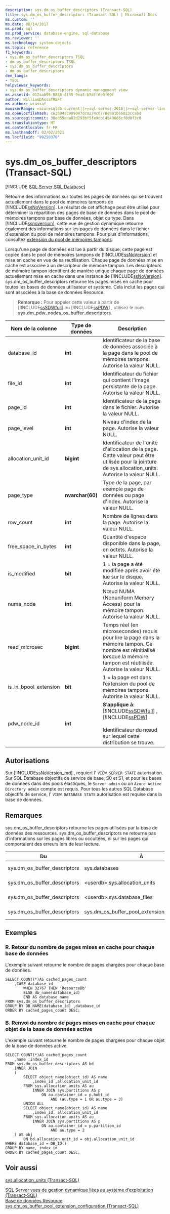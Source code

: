 ```yaml
---
description: sys.dm_os_buffer_descriptors (Transact-SQL)
title: sys.dm_os_buffer_descriptors (Transact-SQL) | Microsoft Docs
ms.custom: ''
ms.date: 08/14/2017
ms.prod: sql
ms.prod_service: database-engine, sql-database
ms.reviewer: ''
ms.technology: system-objects
ms.topic: reference
f1_keywords:
- sys.dm_os_buffer_descriptors_TSQL
- dm_os_buffer_descriptors_TSQL
- sys.dm_os_buffer_descriptors
- dm_os_buffer_descriptors
dev_langs:
- TSQL
helpviewer_keywords:
- sys.dm_os_buffer_descriptors dynamic management view
ms.assetid: 012aab95-8888-4f35-9ea3-b5dff6e3f60f
author: WilliamDAssafMSFT
ms.author: wiassaf
monikerRange: =azuresqldb-current||>=sql-server-2016||>=sql-server-linux-2017||=azuresqldb-mi-current
ms.openlocfilehash: ce3894ac989047dc8274c6770e881066023ccabd
ms.sourcegitcommit: 38e055eda82d293bf5fe9db14549666cf0d0f3c0
ms.translationtype: MT
ms.contentlocale: fr-FR
ms.lasthandoff: 02/02/2021
ms.locfileid: "99250370"
---
```

# <a name="sysdm_os_buffer_descriptors-transact-sql"></a>sys.dm_os_buffer_descriptors (Transact-SQL)
[!INCLUDE [SQL Server SQL Database](../../includes/applies-to-version/sql-asdb.md)]

  Retourne des informations sur toutes les pages de données qui se trouvent actuellement dans le pool de mémoires tampons de [!INCLUDE[ssNoVersion](../../includes/ssnoversion-md.md)]. Le résultat de cet affichage peut être utilisé pour déterminer la répartition des pages de base de données dans le pool de mémoires tampons par base de données, objet ou type. Dans [!INCLUDE[ssnoversion](../../includes/ssnoversion-md.md)], cette vue de gestion dynamique retourne également des informations sur les pages de données dans le fichier d'extension du pool de mémoires tampons. Pour plus d’informations, consultez [extension du pool de mémoires tampons](../../database-engine/configure-windows/buffer-pool-extension.md).  
  
 Lorsqu'une page de données est lue à partir du disque, cette page est copiée dans le pool de mémoires tampons de [!INCLUDE[ssNoVersion](../../includes/ssnoversion-md.md)] et mise en cache en vue de sa réutilisation. Chaque page de données mise en cache est associée à un descripteur de mémoire tampon. Les descripteurs de mémoire tampon identifient de manière unique chaque page de données actuellement mise en cache dans une instance de [!INCLUDE[ssNoVersion](../../includes/ssnoversion-md.md)]. sys.dm_os_buffer_descriptors retourne les pages mises en cache pour toutes les bases de données utilisateur et système. Cela inclut les pages qui sont associées à la base de données Resource.  
  
> **Remarque :** Pour appeler cette valeur à partir de [!INCLUDE[ssSDWfull](../../includes/sssdwfull-md.md)] ou [!INCLUDE[ssPDW](../../includes/sspdw-md.md)] , utilisez le nom **sys.dm_pdw_nodes_os_buffer_descriptors**.  

|Nom de la colonne|Type de données|Description|  
|-----------------|---------------|-----------------|  
|database_id|**int**|Identificateur de la base de données associée à la page dans le pool de mémoires tampons. Autorise la valeur NULL.|  
|file_id|**int**|Identificateur du fichier qui contient l'image persistante de la page. Autorise la valeur NULL.|  
|page_id|**int**|Identificateur de la page dans le fichier. Autorise la valeur NULL.|  
|page_level|**int**|Niveau d'index de la page. Autorise la valeur NULL.|  
|allocation_unit_id|**bigint**|Identificateur de l'unité d'allocation de la page. Cette valeur peut être utilisée pour la jointure de sys.allocation_units. Autorise la valeur NULL.|  
|page_type|**nvarchar(60)**|Type de la page, par exemple page de données ou page d'index. Autorise la valeur NULL.|  
|row_count|**int**|Nombre de lignes dans la page. Autorise la valeur NULL.|  
|free_space_in_bytes|**int**|Quantité d'espace disponible dans la page, en octets. Autorise la valeur NULL.|  
|is_modified|**bit**|1 = la page a été modifiée après avoir été lue sur le disque. Autorise la valeur NULL.|  
|numa_node|**int**|Nœud NUMA (Nonuniform Memory Access) pour la mémoire tampon. Autorise la valeur NULL.|  
|read_microsec|**bigint**|Temps réel (en microsecondes) requis pour lire la page dans la mémoire tampon. Ce nombre est réinitialisé lorsque la mémoire tampon est réutilisée. Autorise la valeur NULL.|  
|is_in_bpool_extension|**bit**|1 = la page est dans l’extension du pool de mémoires tampons. Autorise la valeur NULL.|  
|pdw_node_id|**int**|**S’applique à**: [!INCLUDE[ssSDWfull](../../includes/sssdwfull-md.md)] , [!INCLUDE[ssPDW](../../includes/sspdw-md.md)]<br /><br /> Identificateur du nœud sur lequel cette distribution se trouve.|  
  
## <a name="permissions"></a>Autorisations  

Sur [!INCLUDE[ssNoVersion_md](../../includes/ssnoversion-md.md)] , requiert l' `VIEW SERVER STATE` autorisation.   
Sur SQL Database objectifs de service de base, S0 et S1, et pour les bases de données dans des pools élastiques, le `Server admin` ou un `Azure Active Directory admin` compte est requis. Pour tous les autres SQL Database objectifs de service, l' `VIEW DATABASE STATE` autorisation est requise dans la base de données.   
   
## <a name="remarks"></a>Remarques  
 sys.dm_os_buffer_descriptors retourne les pages utilisées par la base de données des ressources. sys.dm_os_buffer_descriptors ne retourne pas d’informations sur les pages libres ou occultées, ni sur les pages qui comportaient des erreurs lors de leur lecture.  
  
|Du|À|Il en va|Relation|  
|----------|--------|--------|------------------|  
|sys.dm_os_buffer_descriptors|sys.databases|database_id|plusieurs-à-un|  
|sys.dm_os_buffer_descriptors|\<userdb>.sys.allocation_units|allocation_unit_id|plusieurs-à-un|  
|sys.dm_os_buffer_descriptors|\<userdb>.sys.database_files|file_id|plusieurs-à-un|  
|sys.dm_os_buffer_descriptors|sys.dm_os_buffer_pool_extension_configuration|file_id|plusieurs-à-un|  
  
## <a name="examples"></a>Exemples  
  
### <a name="a-returning-cached-page-count-for-each-database"></a>R. Retour du nombre de pages mises en cache pour chaque base de données  
 L'exemple suivant retourne le nombre de pages chargées pour chaque base de données.  
  
```  
SELECT COUNT(*)AS cached_pages_count  
    ,CASE database_id   
        WHEN 32767 THEN 'ResourceDb'   
        ELSE db_name(database_id)   
        END AS database_name  
FROM sys.dm_os_buffer_descriptors  
GROUP BY DB_NAME(database_id) ,database_id  
ORDER BY cached_pages_count DESC;  
```  
  
### <a name="b-returning-cached-page-count-for-each-object-in-the-current-database"></a>B. Renvoi du nombre de pages mises en cache pour chaque objet de la base de données active  
 L'exemple suivant retourne le nombre de pages chargées pour chaque objet de la base de données active.  
  
```  
SELECT COUNT(*)AS cached_pages_count   
    ,name ,index_id   
FROM sys.dm_os_buffer_descriptors AS bd   
    INNER JOIN   
    (  
        SELECT object_name(object_id) AS name   
            ,index_id ,allocation_unit_id  
        FROM sys.allocation_units AS au  
            INNER JOIN sys.partitions AS p   
                ON au.container_id = p.hobt_id   
                    AND (au.type = 1 OR au.type = 3)  
        UNION ALL  
        SELECT object_name(object_id) AS name     
            ,index_id, allocation_unit_id  
        FROM sys.allocation_units AS au  
            INNER JOIN sys.partitions AS p   
                ON au.container_id = p.partition_id   
                    AND au.type = 2  
    ) AS obj   
        ON bd.allocation_unit_id = obj.allocation_unit_id  
WHERE database_id = DB_ID()  
GROUP BY name, index_id   
ORDER BY cached_pages_count DESC;  
```  
  
## <a name="see-also"></a>Voir aussi  
 [sys.allocation_units &#40;Transact-SQL&#41;](../../relational-databases/system-catalog-views/sys-allocation-units-transact-sql.md)   
 
 [SQL Server vues de gestion dynamique liées au système d’exploitation &#40;Transact-SQL&#41;](../../relational-databases/system-dynamic-management-views/sql-server-operating-system-related-dynamic-management-views-transact-sql.md)   
 [Base de données Resource](../../relational-databases/databases/resource-database.md)   
 [sys.dm_os_buffer_pool_extension_configuration &#40;Transact-SQL&#41;](../../relational-databases/system-dynamic-management-views/sys-dm-os-buffer-pool-extension-configuration-transact-sql.md)  
  
  


